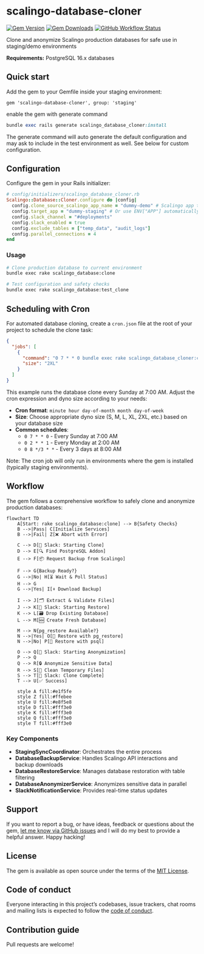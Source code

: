 # scalingo-database-cloner

[![Gem Version](https://img.shields.io/gem/v/scalingo-database-cloner)](https://rubygems.org/gems/scalingo-database-cloner)
[![Gem Downloads](https://img.shields.io/gem/dt/scalingo-database-cloner)](https://www.ruby-toolbox.com/projects/scalingo-database-cloner)
[![GitHub Workflow Status](https://img.shields.io/github/actions/workflow/status/navidemad/scalingo-database-cloner/ci.yml)](https://github.com/navidemad/scalingo-database-cloner/actions/workflows/ci.yml)

Clone and anonymize Scalingo production databases for safe use in staging/demo environments

**Requirements:** PostgreSQL 16.x databases

## Quick start

Add the gem to your Gemfile inside your staging environment:
```
gem 'scalingo-database-cloner', group: 'staging'
```

enable the gem with generate command

```ruby
bundle exec rails generate scalingo_database_cloner:install
```

The generate command will auto generate the default configuration and may ask to include in the test environment as well. See below for custom configuration.

## Configuration

Configure the gem in your Rails initializer:

```ruby
# config/initializers/scalingo_database_cloner.rb
Scalingo::Database::Cloner.configure do |config|
  config.clone_source_scalingo_app_name = "dummy-demo" # Scalingo app to clone from
  config.target_app = "dummy-staging" # Or use ENV["APP"] automatically
  config.slack_channel = "#deployments"
  config.slack_enabled = true
  config.exclude_tables = ["temp_data", "audit_logs"]
  config.parallel_connections = 4
end
```

### Usage

```bash
# Clone production database to current environment
bundle exec rake scalingo_database:clone

# Test configuration and safety checks
bundle exec rake scalingo_database:test_clone
```

## Scheduling with Cron

For automated database cloning, create a `cron.json` file at the root of your project to schedule the clone task:

```json
{
  "jobs": [
    {
      "command": "0 7 * * 0 bundle exec rake scalingo_database_cloner:clone",
      "size": "2XL"
    }
  ]
}
```

This example runs the database clone every Sunday at 7:00 AM. Adjust the cron expression and dyno size according to your needs:

- **Cron format**: `minute hour day-of-month month day-of-week`
- **Size**: Choose appropriate dyno size (S, M, L, XL, 2XL, etc.) based on your database size
- **Common schedules**:
  - `0 7 * * 0` - Every Sunday at 7:00 AM
  - `0 2 * * 1` - Every Monday at 2:00 AM  
  - `0 8 */3 * *` - Every 3 days at 8:00 AM

Note: The cron job will only run in environments where the gem is installed (typically staging environments).

## Workflow

The gem follows a comprehensive workflow to safely clone and anonymize production databases:

```mermaid
flowchart TD
    A[Start: rake scalingo_database:clone] --> B{Safety Checks}
    B -->|Pass| C[Initialize Services]
    B -->|Fail| Z[❌ Abort with Error]
    
    C --> D[📢 Slack: Starting Clone]
    D --> E[🔍 Find PostgreSQL Addon]
    E --> F[📦 Request Backup from Scalingo]
    
    F --> G{Backup Ready?}
    G -->|No| H[⏳ Wait & Poll Status]
    H --> G
    G -->|Yes| I[⬇️ Download Backup]
    
    I --> J[🗂️ Extract & Validate Files]
    J --> K[📢 Slack: Starting Restore]
    K --> L[🗃️ Drop Existing Database]
    L --> M[🆕 Create Fresh Database]
    
    M --> N{pg_restore Available?}
    N -->|Yes| O[🔄 Restore with pg_restore]
    N -->|No| P[🔄 Restore with psql]
    
    O --> Q[📢 Slack: Starting Anonymization]
    P --> Q
    Q --> R[🔒 Anonymize Sensitive Data]
    R --> S[🧹 Clean Temporary Files]
    S --> T[📢 Slack: Clone Complete]
    T --> U[✅ Success]

    style A fill:#e1f5fe
    style Z fill:#ffebee
    style U fill:#e8f5e8
    style D fill:#fff3e0
    style K fill:#fff3e0
    style Q fill:#fff3e0
    style T fill:#fff3e0
```

### Key Components

- **StagingSyncCoordinator**: Orchestrates the entire process
- **DatabaseBackupService**: Handles Scalingo API interactions and backup downloads
- **DatabaseRestoreService**: Manages database restoration with table filtering
- **DatabaseAnonymizerService**: Anonymizes sensitive data in parallel
- **SlackNotificationService**: Provides real-time status updates

## Support

If you want to report a bug, or have ideas, feedback or questions about the gem, [let me know via GitHub issues](https://github.com/navidemad/scalingo-database-cloner/issues/new) and I will do my best to provide a helpful answer. Happy hacking!

## License

The gem is available as open source under the terms of the [MIT License](LICENSE.txt).

## Code of conduct

Everyone interacting in this project’s codebases, issue trackers, chat rooms and mailing lists is expected to follow the [code of conduct](CODE_OF_CONDUCT.md).

## Contribution guide

Pull requests are welcome!
